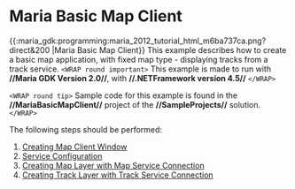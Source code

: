 # Maria Basic Map Client

{{:maria_gdk:programming:maria_2012_tutorial_html_m6ba737ca.png?direct&200 |Maria Basic Map Client}} 
This example describes how to create a basic map application, with fixed map type - displaying tracks from a track service.
`<WRAP round important>`
This example is made to run with **//Maria GDK Version 2.0//**, with **//.NETFramework version 4.5//**
`</WRAP>`

`<WRAP round tip>`
Sample code for this example is found in the **//MariaBasicMapClient//** project of the **//SampleProjects//** solution.
`</WRAP>`

The following steps should be performed:
 1.  [Creating Map Client Window](maria_gdk/programming/getting_started/mariabasicmapclient/creating_map_client_window)
 2.  [Service Configuration](maria_gdk/programming/getting_started/mariabasicmapclient/service_configuration)
 3.  [Creating Map Layer with Map Service Connection](maria_gdk/programming/getting_started/mariabasicmapclient/creating_map_layer)
 4.  [Creating Track Layer with Track Service Connection](maria_gdk/programming/getting_started/mariabasicmapclient/creating_track_layer)

